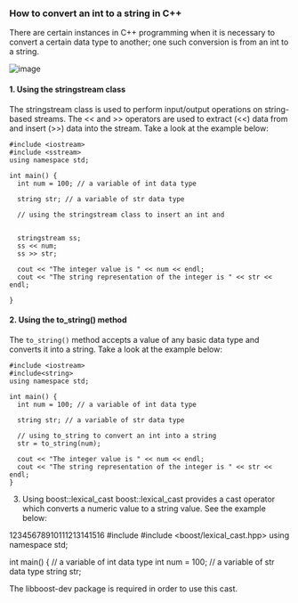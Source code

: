 
### How to convert an int to a string in C++

There are certain instances in C++ programming when it is necessary to convert a certain data type to another; one such conversion is from an int to a string.

![image](https://user-images.githubusercontent.com/63524824/125035286-6ef12f80-e0b3-11eb-9357-648dc2bcae75.png)

#### 1. Using the stringstream class

The stringstream class is used to perform input/output operations on string-based streams. The << and >> operators are used to extract (<<) data from and insert (>>) data into the stream. Take a look at the example below:

```
#include <iostream>
#include <sstream>
using namespace std;

int main() {
  int num = 100; // a variable of int data type
  
  string str; // a variable of str data type

  // using the stringstream class to insert an int and


  stringstream ss;  
  ss << num;  
  ss >> str;  

  cout << "The integer value is " << num << endl;  
  cout << "The string representation of the integer is " << str << endl;  

}

```


#### 2. Using the to_string() method

The ```to_string()``` method accepts a value of any basic data type and converts it into a string. Take a look at the example below:

```
#include <iostream>
#include<string>  
using namespace std;

int main() {
  int num = 100; // a variable of int data type

  string str; // a variable of str data type

  // using to_string to convert an int into a string
  str = to_string(num);

  cout << "The integer value is " << num << endl;  
  cout << "The string representation of the integer is " << str << endl;  
}

```


3. Using boost::lexical_cast
boost::lexical_cast provides a cast operator which converts a numeric value to a string value. See the example below:

12345678910111213141516
#include <iostream>
#include <boost/lexical_cast.hpp>
using namespace std;

int main() {
  // a variable of int data type
  int num = 100;
  // a variable of str data type
  string str; 


The libboost-dev package is required in order to use this cast.
